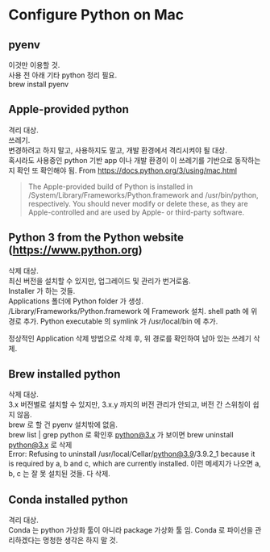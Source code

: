 Configure Python on Mac
=======================

## pyenv

이것만 이용할 것.\
사용 전 아래 기타 python 정리 필요.\
brew install pyenv


## Apple-provided python

격리 대상.\
쓰레기.\
변경하려고 하지 말고, 사용하지도 말고, 개발 환경에서 격리시켜야 될 대상.\
혹시라도 사용중인 python 기반 app 이나 개발 환경이 이 쓰레기를 기반으로 동작하는지 확인 또 확인해야 됨.
From https://docs.python.org/3/using/mac.html
> The Apple-provided build of Python is installed in /System/Library/Frameworks/Python.framework and /usr/bin/python, respectively. You should never modify or delete these, as they are Apple-controlled and are used by Apple- or third-party software.


## Python 3 from the Python website (https://www.python.org)

삭제 대상.\
최신 버전을 설치할 수 있지만, 업그레이드 및 관리가 번거로움.\
Installer 가 하는 것들.\
Applications 폴더에 Python folder 가 생성.
/Library/Frameworks/Python.framework 에 Framework 설치.
shell path 에 위 경로 추가.
Python executable 의 symlink 가 /usr/local/bin 에 추가.

정상적인 Application 삭제 방법으로 삭제 후, 위 경로를 확인하여 남아 있는 쓰레기 삭제.


## Brew installed python

삭제 대상.\
3.x 버전별로 설치할 수 있지만, 3.x.y 까지의 버전 관리가 안되고, 버전 간 스위칭이 쉽지 않음.\
brew 로 할 건 pyenv 설치밖에 없음.\
brew list | grep python 로 확인후 python@3.x 가 보이면
brew uninstall python@3.x 로 삭제\
Error: Refusing to uninstall /usr/local/Cellar/python@3.9/3.9.2_1
because it is required by a, b and c, which are currently installed.
이런 메세지가 나오면 a, b, c 는 잘 못 설치된 것들. 다 삭제.


## Conda installed python

격리 대상.\
Conda 는 python 가상화 툴이 아니라 package 가상화 툴 임. Conda 로 파이선을 관리하겠다는 멍청한 생각은 하지 말 것.

